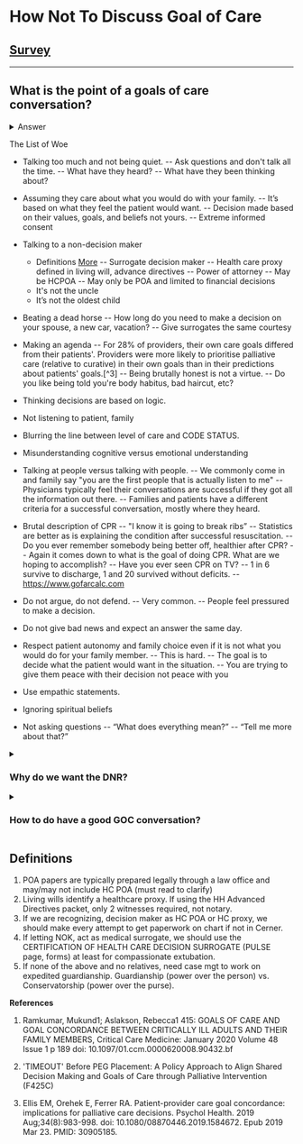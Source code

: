 # How Not To Discuss Goal of Care

## [Survey](./survey)

<hr />

## What is the point of a goals of care conversation?</h3>

<details>
  <summary>Answer</summary>

Goal concordant care: healthcare for seriously ill patients that aligns treatment with their goals and values.

We want to have a conversation to determine what is most important and what they want to avoid then turn that into medical orders.

1. 17% vs 4% trach/PEG after GOC conversations[^1]
2. Over 50% decrease in PEG placement after GOC conversations[^2]

</details>

The List of Woe

- Talking too much and not being quiet.
  -- Ask questions and don't talk all the time.
  -- What have they heard?
  -- What have they been thinking about?

- Assuming they care about what you would do with your family.
  -- It’s based on what they feel the patient would want.
  -- Decision made based on their values, goals, and beliefs not yours.
  -- Extreme informed consent

- Talking to a non-decision maker

  - Definitions [More](#Definitions)
    -- Surrogate decision maker
    -- Health care proxy defined in living will, advance directives
    -- Power of attorney
    -- May be HCPOA
    -- May only be POA and limited to financial decisions
  - It's not the uncle
  - It’s not the oldest child

- Beating a dead horse
  -- How long do you need to make a decision on your spouse, a new car, vacation?
  -- Give surrogates the same courtesy

- Making an agenda
  -- For 28% of providers, their own care goals differed from their patients'. Providers were more likely to prioritise palliative care (relative to curative) in their own goals than in their predictions about patients' goals.[^3]
  -- Being brutally honest is not a virtue.
  -- Do you like being told you're body habitus, bad haircut, etc?

- Thinking decisions are based on logic.

- Not listening to patient, family

- Blurring the line between level of care and CODE STATUS.

- Misunderstanding cognitive versus emotional understanding

- Talking at people versus talking with people.
  -- We commonly come in and family say "you are the first people that is actually listen to me"
  -- Physicians typically feel their conversations are successful if they got all the information out there.
  -- Families and patients have a different criteria for a successful conversation, mostly where they heard.

- Brutal description of CPR
  -- "I know it is going to break ribs”
  -- Statistics are better as is explaining the condition after successful resuscitation.
  -- Do you ever remember somebody being better off, healthier after CPR?
  -- Again it comes down to what is the goal of doing CPR. What are we hoping to accomplish?
  -- Have you ever seen CPR on TV?
  -- 1 in 6 survive to discharge, 1 and 20 survived without deficits.
  -- https://www.gofarcalc.com

- Do not argue, do not defend.
  -- Very common.
  -- People feel pressured to make a decision.

- Do not give bad news and expect an answer the same day.

- Respect patient autonomy and family choice even if it is not what you would do for your family member.
  -- This is hard.
  -- The goal is to decide what the patient would want in the situation.
  -- You are trying to give them peace with their decision not peace with you

- Use empathic statements.

- Ignoring spiritual beliefs

- Not asking questions
  -- “What does everything mean?”
  -- “Tell me more about that?”

<details>
  <summary><h3>Why do we want the DNR?</h3></summary>
  ### Moral Distress
  "Knowing the right thing to do but not being able to do it because of some external constraint."
</details>

<details>
  <summary><h3>How to do have a good GOC conversation?</h3></summary>
  
  ### Use a Talking Map
  ## [REMAP](https://www.vitaltalk.org/guides/transitionsgoals-of-care/)
  1. Reframe why the status quo isn’t working. 
  2. Expect emotion & empathize. 
  3. Map the future.
  4. Align with the patient’s values. 
  5. Plan medical treatments that match patient values.

## Susan Block's Four Questions

1. Do you understand your prognosis?
2. What are your fears about what is to come?
3. What are your goals as time runs out?
4. What trade offs are you willing to make?

</details>

## Definitions

1. POA papers are typically prepared legally through a law office and may/may not include HC POA (must read to clarify)
2. Living wills identify a healthcare proxy. If using the HH Advanced Directives packet, only 2 witnesses required, not notary.
3. If we are recognizing, decision maker as HC POA or HC proxy, we should make every attempt to get paperwork on chart if not in Cerner.
4. If letting NOK, act as medical surrogate, we should use the CERTIFICATION OF HEALTH CARE DECISION SURROGATE (PULSE page, forms) at least for compassionate extubation.
5. If none of the above and no relatives, need case mgt to work on expedited guardianship. Guardianship (power over the person) vs. Conservatorship (power over the purse).

**References**

1. Ramkumar, Mukund1; Aslakson, Rebecca1 415: GOALS OF CARE AND GOAL CONCORDANCE BETWEEN CRITICALLY ILL ADULTS AND THEIR FAMILY MEMBERS, Critical Care Medicine: January 2020 Volume 48 Issue 1 p 189
   doi: 10.1097/01.ccm.0000620008.90432.bf

2. 'TIMEOUT' Before PEG Placement: A Policy Approach to Align Shared Decision Making and Goals of Care through Palliative Intervention (F425C)

3. Ellis EM, Orehek E, Ferrer RA. Patient-provider care goal concordance: implications for palliative care decisions. Psychol Health. 2019 Aug;34(8):983-998. doi: 10.1080/08870446.2019.1584672. Epub 2019 Mar 23. PMID: 30905185.
